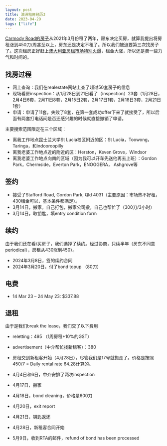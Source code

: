 ```yaml
---
layout: post
title: 澳洲租房经历3
date: 2023-04-29
tags: ["life"]
---
```


[Carmody Road的房子](http://zjuwhw.github.io/2021/04/01/rent.html)从2021年3月份租了两年，房东决定买房，就算我提出将房租涨到450刀/周甚至以上，房东还是决定不租了。所以我们被迫要第三次找房子了。这次租房正好赶上[澳大利亚房租市场特别火爆](https://www.abc.net.au/news/2023-02-20/share-house-costs-rents-prices-household-size-flatmates/101976084)，租金大涨，所以还是费一些力气和时间的。

## 找房过程

- 网上查询：我们在realestate网站上查了超过50套房子的信息
- 现场看房inspection：从1月28日到21日看了（inspection）23套（1月28日，2月4日6套，2月11日8套，2月15日2套，2月17日1套，2月18日3套，2月21日1套）
- 申请：申请了11套，失败了8套，在第一套成功offer下来了就接受了，所以后面有两套打电话问是否还感兴趣的时候就直接撤销了申请。

主要搜索范围限定在三个区域：

- 离我工作地点昆士兰大学St Lucia校区附近的区：St Lucia，Toowong，Taringa，和indooroopilly
- 离我老婆工作地点近的附近的区：Herston，Keven Grove，Windsor
- 离我老婆工作地点向南的区域（因为我可以开车先送他再去上班）：Gordon Park，Chermside，Everton Park，ENOGGERA， Ashgrove等

## 签约

- 接受了Stafford Road, Gordon Park, Qld 4031（主要原因：市场热不好租，430租金可以，基本条件都满足）。
- 3月14日，搬家。自己打包，搬家公司搬，自己也帮忙了（300刀/3小时）
- 3月14日，取钥匙，填entry condition form

## 续约

由于我们还在看/买房子，我们选择了续约。经过协商，只续半年（房东不同意periodical），房租从430涨到450）。

- 2024年3月8日，签的续约合同
- 2024年3月20日，付了bond topup （80刀）


## 电费

- 14 Mar 23 – 24 May 23: $337.88

## 退租

由于是我们break the lease，我们交了以下费用
- reletting：495 （1周房租+10%的GST）
- advertisement（中介帮忙找新租客）：380
- 房租交到新租客开始（4月28日），尽管我们是17号就搬走了。价格是按照450/7 = Daily rental rate 64.28计算的。 
- 4月4日和6日，中介安排了两次inspection

- 4月17日，搬家
- 4月18日，bond cleaning，价格是600刀
- 4月20日，exit report
- 4月21日，钥匙返还
- 4月28日，新租客合同开始
- 5月9日，收到RTA的邮件，refund of bond has been processed